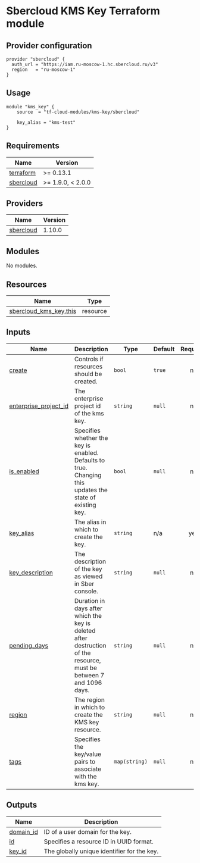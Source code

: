 # Sbercloud KMS Key Terraform module

## Provider configuration
```hcl
provider "sbercloud" {
  auth_url = "https://iam.ru-moscow-1.hc.sbercloud.ru/v3"
  region   = "ru-moscow-1"
}
```

## Usage
```hcl
module "kms_key" {
    source  = "tf-cloud-modules/kms-key/sbercloud"

    key_alias = "kms-test"
}
```

<!-- BEGIN_TF_DOCS -->
## Requirements

| Name | Version |
|------|---------|
| <a name="requirement_terraform"></a> [terraform](#requirement\_terraform) | >= 0.13.1 |
| <a name="requirement_sbercloud"></a> [sbercloud](#requirement\_sbercloud) | >= 1.9.0, < 2.0.0 |

## Providers

| Name | Version |
|------|---------|
| <a name="provider_sbercloud"></a> [sbercloud](#provider\_sbercloud) | 1.10.0 |

## Modules

No modules.

## Resources

| Name | Type |
|------|------|
| [sbercloud_kms_key.this](https://registry.terraform.io/providers/sbercloud-terraform/sbercloud/latest/docs/resources/kms_key) | resource |

## Inputs

| Name | Description | Type | Default | Required |
|------|-------------|------|---------|:--------:|
| <a name="input_create"></a> [create](#input\_create) | Controls if resources should be created. | `bool` | `true` | no |
| <a name="input_enterprise_project_id"></a> [enterprise\_project\_id](#input\_enterprise\_project\_id) | The enterprise project id of the kms key. | `string` | `null` | no |
| <a name="input_is_enabled"></a> [is\_enabled](#input\_is\_enabled) | Specifies whether the key is enabled. Defaults to true. Changing this updates the state of existing key. | `bool` | `null` | no |
| <a name="input_key_alias"></a> [key\_alias](#input\_key\_alias) | The alias in which to create the key. | `string` | n/a | yes |
| <a name="input_key_description"></a> [key\_description](#input\_key\_description) | The description of the key as viewed in Sber console. | `string` | `null` | no |
| <a name="input_pending_days"></a> [pending\_days](#input\_pending\_days) | Duration in days after which the key is deleted after destruction of the resource, must be between 7 and 1096 days. | `string` | `null` | no |
| <a name="input_region"></a> [region](#input\_region) | The region in which to create the KMS key resource. | `string` | `null` | no |
| <a name="input_tags"></a> [tags](#input\_tags) | Specifies the key/value pairs to associate with the kms key. | `map(string)` | `null` | no |

## Outputs

| Name | Description |
|------|-------------|
| <a name="output_domain_id"></a> [domain\_id](#output\_domain\_id) | ID of a user domain for the key. |
| <a name="output_id"></a> [id](#output\_id) | Specifies a resource ID in UUID format. |
| <a name="output_key_id"></a> [key\_id](#output\_key\_id) | The globally unique identifier for the key. |
<!-- END_TF_DOCS -->